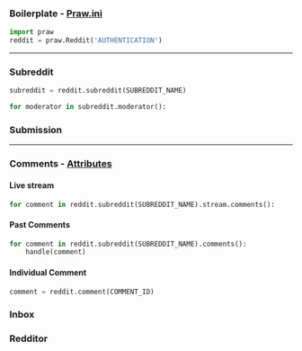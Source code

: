 ### Boilerplate - [Praw.ini](https://github.com/kimpeek/reddit_bots/blob/master/templates/praw.ini)

```python
import praw
reddit = praw.Reddit('AUTHENTICATION')
```

---

### Subreddit

```python
subreddit = reddit.subreddit(SUBREDDIT_NAME)

for moderator in subreddit.moderator():
```

### Submission

---

### Comments - [Attributes](https://github.com/kimpeek/reddit_bots/blob/master/commands/comment.py)

#### Live stream
```python
for comment in reddit.subreddit(SUBREDDIT_NAME).stream.comments():
```

#### Past Comments
```python
for comment in reddit.subreddit(SUBREDDIT_NAME).comments():
    handle(comment)
```

#### Individual Comment
```python
comment = reddit.comment(COMMENT_ID)
```

### Inbox

### Redditor
